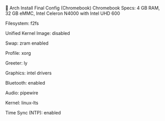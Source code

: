 📝 Arch Install Final Config (Chromebook)
Chromebook Specs: 4 GB RAM, 32 GB eMMC, Intel Celeron N4000 with Intel UHD 600

Filesystem: f2fs

Unified Kernel Image: disabled

Swap: zram enabled

Profile: xorg

Greeter: ly

Graphics: intel drivers

Bluetooth: enabled

Audio: pipewire

Kernel: linux-lts

Time Sync (NTP): enabled
